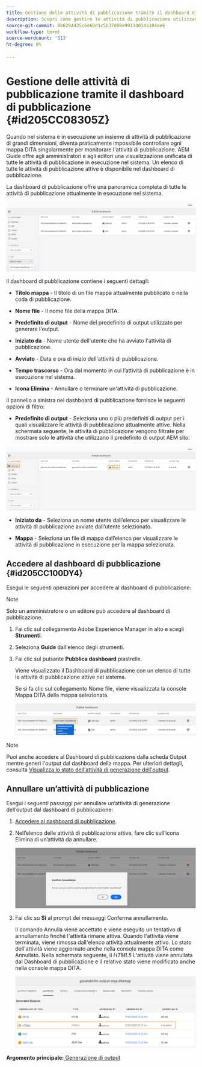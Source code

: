 ```yaml
---
title: Gestione delle attività di pubblicazione tramite il dashboard di pubblicazione
description: Scopri come gestire le attività di pubblicazione utilizzando il dashboard di pubblicazione
source-git-commit: 8b6294425c6e60d1c5b37d98e99114014a104ee6
workflow-type: tm+mt
source-wordcount: '513'
ht-degree: 0%

---
```



# Gestione delle attività di pubblicazione tramite il dashboard di pubblicazione {#id205CC08305Z}

Quando nel sistema è in esecuzione un insieme di attività di pubblicazione di grandi dimensioni, diventa praticamente impossibile controllare ogni mappa DITA singolarmente per monitorare l&#39;attività di pubblicazione. AEM Guide offre agli amministratori e agli editori una visualizzazione unificata di tutte le attività di pubblicazione in esecuzione nel sistema. Un elenco di tutte le attività di pubblicazione attive è disponibile nel dashboard di pubblicazione.

La dashboard di pubblicazione offre una panoramica completa di tutte le attività di pubblicazione attualmente in esecuzione nel sistema.

![](images/publish-dashboard.png)

Il dashboard di pubblicazione contiene i seguenti dettagli:

- **Titolo mappa** - Il titolo di un file mappa attualmente pubblicato o nella coda di pubblicazione.

- **Nome file** - Il nome file della mappa DITA.

- **Predefinito di output** - Nome del predefinito di output utilizzato per generare l&#39;output.

- **Iniziato da** - Nome utente dell&#39;utente che ha avviato l&#39;attività di pubblicazione.

- **Avviato** - Data e ora di inizio dell&#39;attività di pubblicazione.

- **Tempo trascorso** - Ora dal momento in cui l’attività di pubblicazione è in esecuzione nel sistema.

- **Icona Elimina** - Annullare o terminare un&#39;attività di pubblicazione.

Il pannello a sinistra nel dashboard di pubblicazione fornisce le seguenti opzioni di filtro:

- **Predefinito di output** - Seleziona uno o più predefiniti di output per i quali visualizzare le attività di pubblicazione attualmente attive. Nella schermata seguente, le attività di pubblicazione vengono filtrate per mostrare solo le attività che utilizzano il predefinito di output AEM sito:

![](images/publish-dashboard-preset-filter.png)

- **Iniziato da** - Seleziona un nome utente dall’elenco per visualizzare le attività di pubblicazione avviate dall’utente selezionato.

- **Mappa** - Seleziona un file di mappa dall’elenco per visualizzare le attività di pubblicazione in esecuzione per la mappa selezionata.

## Accedere al dashboard di pubblicazione {#id205CC100DY4}

Esegui le seguenti operazioni per accedere al dashboard di pubblicazione:

>[!NOTE]
>
> Solo un amministratore o un editore può accedere al dashboard di pubblicazione.

1. Fai clic sul collegamento Adobe Experience Manager in alto e scegli **Strumenti**.

1. Seleziona **Guide** dall&#39;elenco degli strumenti.

1. Fai clic sul pulsante **Pubblica dashboard** piastrelle.

   Viene visualizzato il Dashboard di pubblicazione con un elenco di tutte le attività di pubblicazione attive nel sistema.

   Se si fa clic sul collegamento Nome file, viene visualizzata la console Mappa DITA della mappa selezionata.

   ![](images/publish-dashboard-click-filename-link.png)


>[!NOTE]
>
> Puoi anche accedere al Dashboard di pubblicazione dalla scheda Output mentre generi l&#39;output dal dashboard della mappa. Per ulteriori dettagli, consulta [Visualizza lo stato dell&#39;attività di generazione dell&#39;output](generate-output-for-a-dita-map.md#viewing_output_history).

## Annullare un’attività di pubblicazione

Esegui i seguenti passaggi per annullare un’attività di generazione dell’output dal dashboard di pubblicazione:

1. [Accedere al dashboard di pubblicazione](#id205CC100DY4).

1. Nell’elenco delle attività di pubblicazione attive, fare clic sull’icona Elimina di un’attività da annullare.

   ![](images/publish-dashboard-cancel-task.png)

1. Fai clic su **Sì** al prompt dei messaggi Conferma annullamento.

   Il comando Annulla viene accettato e viene eseguito un tentativo di annullamento finché l&#39;attività rimane attiva. Quando l&#39;attività viene terminata, viene rimossa dall&#39;elenco attività attualmente attivo. Lo stato dell&#39;attività viene aggiornato anche nella console mappa DITA come Annullato. Nella schermata seguente, il *HTML5* L&#39;attività viene annullata dal Dashboard di pubblicazione e il relativo stato viene modificato anche nella console mappa DITA.

   ![](images/cancelled-output-task.png)


**Argomento principale:**[ Generazione di output](generate-output.md)

